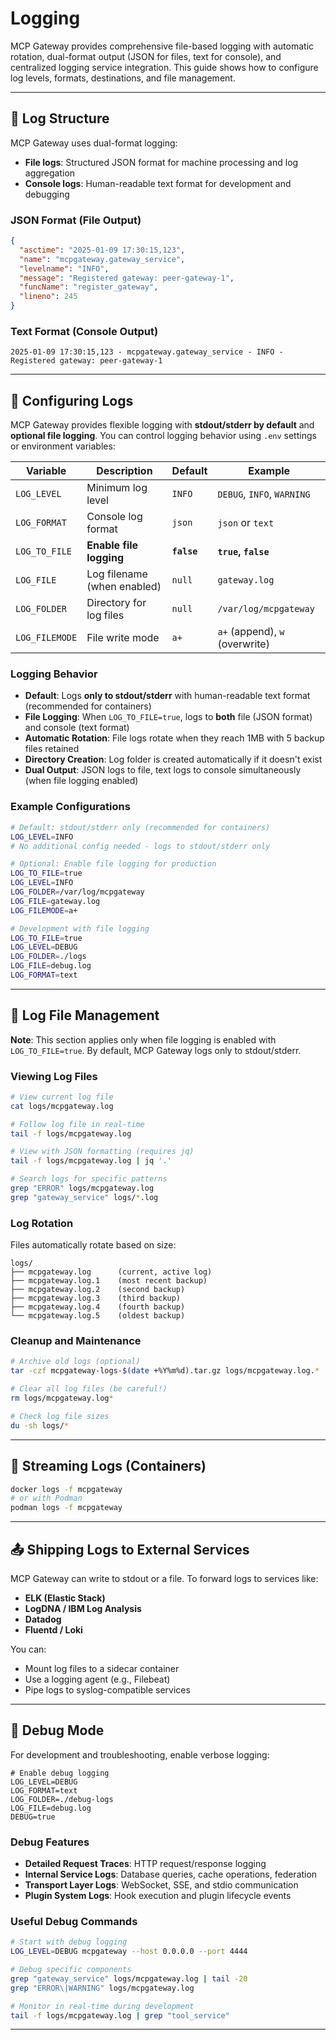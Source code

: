 # Logging

MCP Gateway provides comprehensive file-based logging with automatic rotation, dual-format output (JSON for files, text for console), and centralized logging service integration. This guide shows how to configure log levels, formats, destinations, and file management.

---

## 🧾 Log Structure

MCP Gateway uses dual-format logging:

- **File logs**: Structured JSON format for machine processing and log aggregation
- **Console logs**: Human-readable text format for development and debugging

### JSON Format (File Output)
```json
{
  "asctime": "2025-01-09 17:30:15,123",
  "name": "mcpgateway.gateway_service",
  "levelname": "INFO",
  "message": "Registered gateway: peer-gateway-1",
  "funcName": "register_gateway",
  "lineno": 245
}
```

### Text Format (Console Output)
```
2025-01-09 17:30:15,123 - mcpgateway.gateway_service - INFO - Registered gateway: peer-gateway-1
```

---

## 🔧 Configuring Logs

MCP Gateway provides flexible logging with **stdout/stderr by default** and **optional file logging**. You can control logging behavior using `.env` settings or environment variables:

| Variable       | Description                    | Default           | Example                     |
| -------------- | ------------------------------ | ----------------- | --------------------------- |
| `LOG_LEVEL`    | Minimum log level              | `INFO`            | `DEBUG`, `INFO`, `WARNING`  |
| `LOG_FORMAT`   | Console log format             | `json`            | `json` or `text`            |
| `LOG_TO_FILE`  | **Enable file logging**        | **`false`**       | **`true`, `false`**         |
| `LOG_FILE`     | Log filename (when enabled)    | `null`            | `gateway.log`               |
| `LOG_FOLDER`   | Directory for log files        | `null`            | `/var/log/mcpgateway`       |
| `LOG_FILEMODE` | File write mode                | `a+`              | `a+` (append), `w` (overwrite) |

### Logging Behavior

- **Default**: Logs **only to stdout/stderr** with human-readable text format (recommended for containers)
- **File Logging**: When `LOG_TO_FILE=true`, logs to **both** file (JSON format) and console (text format)
- **Automatic Rotation**: File logs rotate when they reach 1MB with 5 backup files retained
- **Directory Creation**: Log folder is created automatically if it doesn't exist
- **Dual Output**: JSON logs to file, text logs to console simultaneously (when file logging enabled)

### Example Configurations

```bash
# Default: stdout/stderr only (recommended for containers)
LOG_LEVEL=INFO
# No additional config needed - logs to stdout/stderr only

# Optional: Enable file logging for production
LOG_TO_FILE=true
LOG_LEVEL=INFO
LOG_FOLDER=/var/log/mcpgateway
LOG_FILE=gateway.log
LOG_FILEMODE=a+

# Development with file logging
LOG_TO_FILE=true
LOG_LEVEL=DEBUG
LOG_FOLDER=./logs
LOG_FILE=debug.log
LOG_FORMAT=text
```

---

## 📂 Log File Management

**Note**: This section applies only when file logging is enabled with `LOG_TO_FILE=true`. By default, MCP Gateway logs only to stdout/stderr.

### Viewing Log Files

```bash
# View current log file
cat logs/mcpgateway.log

# Follow log file in real-time
tail -f logs/mcpgateway.log

# View with JSON formatting (requires jq)
tail -f logs/mcpgateway.log | jq '.'

# Search logs for specific patterns
grep "ERROR" logs/mcpgateway.log
grep "gateway_service" logs/*.log
```

### Log Rotation

Files automatically rotate based on size:

```
logs/
├── mcpgateway.log      (current, active log)
├── mcpgateway.log.1    (most recent backup)
├── mcpgateway.log.2    (second backup)
├── mcpgateway.log.3    (third backup)
├── mcpgateway.log.4    (fourth backup)
└── mcpgateway.log.5    (oldest backup)
```

### Cleanup and Maintenance

```bash
# Archive old logs (optional)
tar -czf mcpgateway-logs-$(date +%Y%m%d).tar.gz logs/mcpgateway.log.*

# Clear all log files (be careful!)
rm logs/mcpgateway.log*

# Check log file sizes
du -sh logs/*
```

---

## 📡 Streaming Logs (Containers)

```bash
docker logs -f mcpgateway
# or with Podman
podman logs -f mcpgateway
```

---

## 📤 Shipping Logs to External Services

MCP Gateway can write to stdout or a file. To forward logs to services like:

* **ELK (Elastic Stack)**
* **LogDNA / IBM Log Analysis**
* **Datadog**
* **Fluentd / Loki**

You can:

* Mount log files to a sidecar container
* Use a logging agent (e.g., Filebeat)
* Pipe logs to syslog-compatible services

---

## 🧪 Debug Mode

For development and troubleshooting, enable verbose logging:

```env
# Enable debug logging
LOG_LEVEL=DEBUG
LOG_FORMAT=text
LOG_FOLDER=./debug-logs
LOG_FILE=debug.log
DEBUG=true
```

### Debug Features

- **Detailed Request Traces**: HTTP request/response logging
- **Internal Service Logs**: Database queries, cache operations, federation
- **Transport Layer Logs**: WebSocket, SSE, and stdio communication
- **Plugin System Logs**: Hook execution and plugin lifecycle events

### Useful Debug Commands

```bash
# Start with debug logging
LOG_LEVEL=DEBUG mcpgateway --host 0.0.0.0 --port 4444

# Debug specific components
grep "gateway_service" logs/mcpgateway.log | tail -20
grep "ERROR\|WARNING" logs/mcpgateway.log

# Monitor in real-time during development
tail -f logs/mcpgateway.log | grep "tool_service"
```

---
